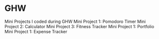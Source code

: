 # GHW
Mini Projects I coded during GHW
Mini Project 1: Pomodoro Timer
Mini Project 2: Calculator
Mini Project 3: Fitness Tracker
Mini Project 1: Portfolio
Mini Project 1: Expense Tracker
